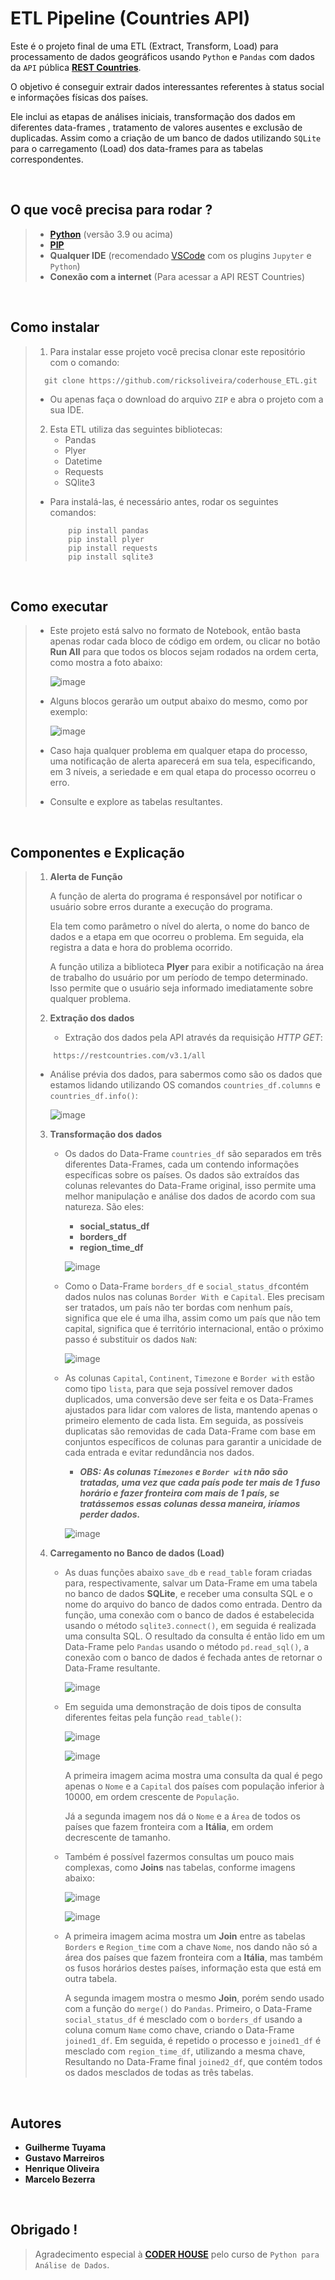 # ETL Pipeline (Countries API)

Este é o projeto final de uma ETL (Extract, Transform, Load) para processamento de dados geográficos usando `Python` e `Pandas` com dados da `API` pública **[REST Countries](https://github.com/ricksoliveira/ToDo-App_front-end)**.

O objetivo é conseguir extrair dados interessantes referentes à status social e informações físicas dos países.

Ele inclui as etapas de análises iniciais, transformação dos dados em diferentes data-frames , tratamento de valores ausentes e exclusão de duplicadas. Assim como a criação de um banco de dados utilizando `SQLite` para o carregamento (Load) dos data-frames para as tabelas correspondentes.

<br/>

## O que você precisa para rodar ?

> - **[Python](https://www.python.org)** (versão 3.9 ou acima)
> - **[PIP](https://pip.pypa.io/en/stable/installation/)**
> - **Qualquer IDE** (recomendado [VSCode](https://code.visualstudio.com) com os plugins `Jupyter` e `Python`)
> - **Conexão com a internet** (Para acessar a API REST Countries)

<br/>

## Como instalar

> 1) Para instalar esse projeto você precisa clonar este repositório com o comando:
>
>   ```
> 	  git clone https://github.com/ricksoliveira/coderhouse_ETL.git
>   ```
>
> - Ou apenas faça o download do arquivo `ZIP` e abra o projeto com a sua IDE.
>
> 2) Esta ETL utiliza das seguintes bibliotecas:
>    - Pandas
>    - Plyer
>    - Datetime
>    - Requests
>    - SQlite3
>
> - Para instalá-las, é necessário antes, rodar os seguintes comandos:
>
>   ```
> 		pip install pandas
> 		pip install plyer
> 		pip install requests
> 		pip install sqlite3
>   ```

<br/>

## Como executar

> - Este projeto está salvo no formato de Notebook, então basta apenas rodar cada bloco de código em ordem, ou clicar no botão **Run All** para que todos os blocos sejam rodados na ordem certa, como mostra a foto abaixo:
>
>      ![image](https://github.com/ricksoliveira/coderhouse-python-58620/assets/68413884/0514cead-5a6e-4f0b-933e-96be371fcad5)
>
> - Alguns blocos gerarão um output abaixo do mesmo, como por exemplo:
>
>      ![image](https://github.com/ricksoliveira/coderhouse-python-58620/assets/68413884/857164c9-0257-478e-bbb8-b62711f3e6df)
>
> - Caso haja qualquer problema em qualquer etapa do processo, uma notificação de alerta aparecerá em sua tela, especificando, em 3 níveis, a seriedade e em qual etapa do processo ocorreu o erro.
>
> - Consulte e explore as tabelas resultantes.


<br/>

## Componentes e Explicação

> 1) **Alerta de Função**
>
>    A função de alerta do programa é responsável por notificar o usuário sobre erros durante a execução do programa.
>
>    Ela tem como parâmetro o nível do alerta, o nome do banco de dados e a etapa em que ocorreu o problema. Em seguida, ela registra a data e hora do problema ocorrido.
>
>    A função utiliza a biblioteca **Plyer** para exibir a notificação na área de trabalho do usuário por um período de tempo determinado. Isso permite que o usuário seja informado imediatamente sobre qualquer problema.
>
> 2) **Extração dos dados**
>
>    - Extração dos dados pela API através da requisição *HTTP GET*:
>
>   ```
>    	https://restcountries.com/v3.1/all
>   ```
>
>    - Análise prévia dos dados, para sabermos como são os dados que estamos lidando utilizando OS comandos `countries_df.columns` e `countries_df.info()`:
> 
>      ![image](https://github.com/ricksoliveira/coderhouse-python-58620/assets/68413884/d8d06649-7197-4e7b-a8c4-340eaae44b74)
> 
> 3) **Transformação dos dados**
>
>    - Os dados do Data-Frame `countries_df` são separados em três diferentes Data-Frames, cada um contendo informações específicas sobre os países. Os dados são extraídos das colunas relevantes do Data-Frame original, isso permite uma melhor manipulação e análise dos dados de acordo com sua natureza. São eles:
>
>      - **social_status_df**
>      - **borders_df**
>      - **region_time_df**
>
>      ![image](https://github.com/ricksoliveira/coderhouse-python-58620/assets/68413884/3a9d50fb-29cd-4335-8768-d40fe1c320c1)
>
>    - Como o Data-Frame `borders_df` e `social_status_df`contém dados nulos nas colunas `Border With `e `Capital`. Eles precisam ser tratados, um país não ter bordas com nenhum país, significa que ele é uma ilha, assim como um país que não tem capital, significa que é território internacional, então o próximo passo é substituir os dados `NaN`:
>
>      ![image](https://github.com/ricksoliveira/coderhouse-python-58620/assets/68413884/52974623-90a5-417b-b991-2d423199956e)
>
>    - As colunas `Capital`, `Continent`, `Timezone` e `Border with` estão como tipo `lista`,  para que seja possível remover dados duplicados, uma conversão deve ser feita e os Data-Frames ajustados para lidar com valores de lista, mantendo apenas o primeiro elemento de cada lista. Em seguida, as possíveis duplicatas são removidas de cada Data-Frame com base em conjuntos específicos de colunas para garantir a unicidade de cada entrada e evitar redundância nos dados.
>      - ***OBS: As colunas `Timezones` e `Border with` não são tratadas, uma vez que cada país pode ter mais de 1 fuso horário e fazer fronteira com mais de 1 país, se tratássemos essas colunas dessa maneira, iríamos perder dados.***
>
>      ![image](https://github.com/ricksoliveira/coderhouse-python-58620/assets/68413884/5319da10-7aa8-43b8-8ca1-a65ff901285d)
>
> 4) **Carregamento no Banco de dados (Load)**
>
>    - As duas funções abaixo `save_db` e `read_table` foram criadas para, respectivamente, salvar um Data-Frame em uma tabela no banco de dados **SQLite**, e receber uma consulta SQL e o nome do arquivo do banco de dados como entrada. Dentro da função, uma conexão com o banco de dados é estabelecida usando o método `sqlite3.connect()`, em seguida é realizada uma consulta SQL. O resultado da consulta é então lido em um Data-Frame pelo `Pandas` usando o método `pd.read_sql()`, a conexão com o banco de dados é fechada antes de retornar o Data-Frame resultante.
>
>      ![image](https://github.com/ricksoliveira/coderhouse-python-58620/assets/68413884/774be558-2308-42b9-8cbc-a28cc6af8031)
>
>    - Em seguida uma demonstração de dois tipos de consulta diferentes feitas pela função `read_table()`:
>
>      ![image](https://github.com/ricksoliveira/coderhouse-python-58620/assets/68413884/bc13bd87-6d2a-4b4c-8348-03061de583e3)
>
>      ![image](https://github.com/ricksoliveira/coderhouse-python-58620/assets/68413884/dd772173-89e4-43c6-9e1f-3089fe197b1c)
>
>      A primeira imagem acima mostra uma consulta da qual é pego apenas o `Nome` e a `Capital` dos países com população inferior à 10000, em ordem crescente de `População`.
>
>      Já a segunda imagem nos dá o `Nome` e a `Área` de todos os países que fazem fronteira com a **Itália**, em ordem decrescente de tamanho.
>
>    - Também é possível fazermos consultas um pouco mais complexas, como **Joins** nas tabelas, conforme imagens abaixo:
>
>      ![image](https://github.com/ricksoliveira/coderhouse-python-58620/assets/68413884/75e32f7d-94c0-4ee3-8448-04c476f29806)
>
>      ![image](https://github.com/ricksoliveira/coderhouse-python-58620/assets/68413884/0999f22f-07ac-476e-a3e1-763ccac5b7da)
>
>    - A primeira imagem acima mostra um **Join** entre as tabelas `Borders` e `Region_time` com a chave `Nome`, nos dando não só a área dos países que fazem fronteira com a **Itália**, mas também os fusos horários destes países, informação esta que está em outra tabela.
>
>      A segunda imagem mostra o mesmo **Join**, porém sendo usado com a função do `merge()` do `Pandas`. Primeiro, o Data-Frame `social_status_df` é mesclado com o `borders_df` usando a coluna comum `Name` como chave, criando o Data-Frame `joined1_df`. Em seguida, é repetido o processo e `joined1_df` é mesclado com `region_time_df`, utilizando a mesma chave, Resultando no Data-Frame final `joined2_df`, que contém todos os dados mesclados de todas as três tabelas.

<br/>

## Autores

- **Guilherme Tuyama**
- **Gustavo Marreiros**
- **Henrique Oliveira**
- **Marcelo Bezerra**

<br/>


## Obrigado !

> Agradecimento especial à [**CODER HOUSE**](https://coderhouse.com.br) pelo curso de `Python para Análise de Dados`.

